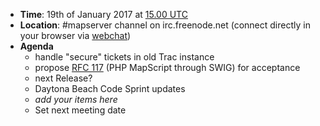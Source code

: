 * **Time**: 19th of January 2017 at [15.00 UTC](http://www.timeanddate.com/worldclock/fixedtime.html?year=2017&month=01&day=19&hour=15&min=0&sec=0%2016.00UTC)
* **Location**: #mapserver channel on irc.freenode.net (connect directly in your browser via [webchat](https://webchat.freenode.net/?channels=mapserver))
* **Agenda**
    * handle "secure" tickets in old Trac instance
    * propose [RFC 117](http://mapserver.org/development/rfc/ms-rfc-117.html) (PHP MapScript through SWIG) for acceptance
    * next Release?
    * Daytona Beach Code Sprint updates
    * *add your items here*
    * Set next meeting date